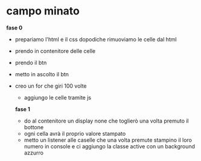 # campo minato

**fase 0**

- prepariamo l'html e il css dopodiche rimuoviamo le celle dal html
- prendo in contenitore delle celle
- prendo il btn
- metto in ascolto il btn
- creo un for che giri 100 volte

  - aggiungo le celle tramite js

  **fase 1**

  - do al contenitore un display none che toglierò una volta premuto il bottone
  - ogni cella avrà il proprio valore stampato
  - metto un listener alle caselle che una volta premute stampino il loro numero in console
    e ci aggiungo la classe active con un background azzurro
